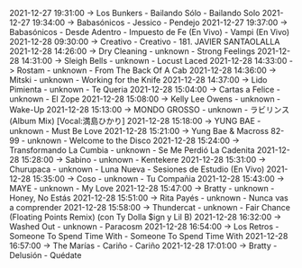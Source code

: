 2021-12-27 19:31:00 -> Los Bunkers - Bailando Sólo - Bailando Solo
2021-12-27 19:34:00 -> Babasónicos - Jessico - Pendejo
2021-12-27 19:37:00 -> Babasónicos - Desde Adentro - Impuesto de Fe (En Vivo) - Vampi (En Vivo)
2021-12-28 09:30:00 -> Creativo - Creativo - 181. JAVIER SANTAOLALLA
2021-12-28 14:26:00 -> Dry Cleaning - unknown - Strong Feelings
2021-12-28 14:31:00 -> Sleigh Bells - unknown - Locust Laced
2021-12-28 14:33:00 -> Rostam - unknown - From The Back Of A Cab
2021-12-28 14:36:00 -> Mitski - unknown - Working for the Knife
2021-12-28 14:37:00 -> Lido Pimienta - unknown - Te Queria
2021-12-28 15:04:00 -> Cartas a Felice - unknown - El Zope
2021-12-28 15:08:00 -> Kelly Lee Owens - unknown - Wake-Up
2021-12-28 15:13:00 -> MONDO GROSSO - unknown - ラビリンス (Album Mix) [Vocal:満島ひかり]
2021-12-28 15:18:00 -> YUNG BAE - unknown - Must Be Love
2021-12-28 15:21:00 -> Yung Bae & Macross 82-99 - unknown - Welcome to the Disco
2021-12-28 15:24:00 -> Transformando La Cumbia - unknown - Se Me Perdió La Cadenita
2021-12-28 15:28:00 -> Sabino - unknown - Kentekere
2021-12-28 15:31:00 -> Churupaca - unknown - Luna Nueva - Sesiones de Estudio (En Vivo)
2021-12-28 15:35:00 -> Coso - unknown - Tu Compañia
2021-12-28 15:43:00 -> MAYE - unknown - My Love
2021-12-28 15:47:00 -> Bratty - unknown - Honey, No Estás
2021-12-28 15:51:00 -> Rita Payés - unknown - Nunca vas a comprender
2021-12-28 15:58:00 -> Thundercat - unknown - Fair Chance (Floating Points Remix) (con Ty Dolla $ign y Lil B)
2021-12-28 16:32:00 -> Washed Out - unknown - Paracosm
2021-12-28 16:54:00 -> Los Retros - Someone To Spend Time With - Someone To Spend Time With
2021-12-28 16:57:00 -> The Marías - Cariño - Cariño
2021-12-28 17:01:00 -> Bratty - Delusión - Quédate
